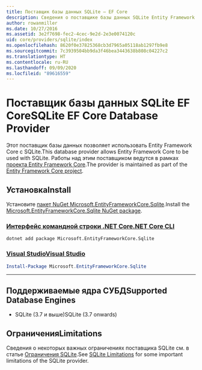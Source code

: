 ```yaml
---
title: Поставщик базы данных SQLite — EF Core
description: Сведения о поставщике базы данных SQLite Entity Framework Core
author: rowanmiller
ms.date: 10/27/2016
ms.assetid: 3e2f7698-fec2-4cec-9e2d-2e3e0074120c
uid: core/providers/sqlite/index
ms.openlocfilehash: 8620f0e37825368cb3d7965a05118ab1297fb9e8
ms.sourcegitcommit: 7c3939504bb9da3f46bea3443638b808c04227c2
ms.translationtype: HT
ms.contentlocale: ru-RU
ms.lasthandoff: 09/09/2020
ms.locfileid: "89616559"
---
```

# <a name="sqlite-ef-core-database-provider"></a><span data-ttu-id="f8bde-103">Поставщик базы данных SQLite EF Core</span><span class="sxs-lookup"><span data-stu-id="f8bde-103">SQLite EF Core Database Provider</span></span>

<span data-ttu-id="f8bde-104">Этот поставщик базы данных позволяет использовать Entity Framework Core с SQLite.</span><span class="sxs-lookup"><span data-stu-id="f8bde-104">This database provider allows Entity Framework Core to be used with SQLite.</span></span> <span data-ttu-id="f8bde-105">Работы над этим поставщиком ведутся в рамках [проекта Entity Framework Core](https://github.com/aspnet/EntityFrameworkCore).</span><span class="sxs-lookup"><span data-stu-id="f8bde-105">The provider is maintained as part of the [Entity Framework Core project](https://github.com/aspnet/EntityFrameworkCore).</span></span>

## <a name="install"></a><span data-ttu-id="f8bde-106">Установка</span><span class="sxs-lookup"><span data-stu-id="f8bde-106">Install</span></span>

<span data-ttu-id="f8bde-107">Установите [пакет NuGet Microsoft.EntityFrameworkCore.Sqlite](https://www.nuget.org/packages/Microsoft.EntityFrameworkCore.Sqlite/).</span><span class="sxs-lookup"><span data-stu-id="f8bde-107">Install the [Microsoft.EntityFrameworkCore.Sqlite NuGet package](https://www.nuget.org/packages/Microsoft.EntityFrameworkCore.Sqlite/).</span></span>

### <a name="net-core-cli"></a>[<span data-ttu-id="f8bde-108">Интерфейс командной строки .NET Core</span><span class="sxs-lookup"><span data-stu-id="f8bde-108">.NET Core CLI</span></span>](#tab/dotnet-core-cli)

```dotnetcli
dotnet add package Microsoft.EntityFrameworkCore.Sqlite
```

### <a name="visual-studio"></a>[<span data-ttu-id="f8bde-109">Visual Studio</span><span class="sxs-lookup"><span data-stu-id="f8bde-109">Visual Studio</span></span>](#tab/vs)

``` powershell
Install-Package Microsoft.EntityFrameworkCore.Sqlite
```

***

## <a name="supported-database-engines"></a><span data-ttu-id="f8bde-110">Поддерживаемые ядра СУБД</span><span class="sxs-lookup"><span data-stu-id="f8bde-110">Supported Database Engines</span></span>

* <span data-ttu-id="f8bde-111">SQLite (3.7 и выше)</span><span class="sxs-lookup"><span data-stu-id="f8bde-111">SQLite (3.7 onwards)</span></span>

## <a name="limitations"></a><span data-ttu-id="f8bde-112">Ограничения</span><span class="sxs-lookup"><span data-stu-id="f8bde-112">Limitations</span></span>

<span data-ttu-id="f8bde-113">Сведения о некоторых важных ограничениях поставщика SQLite см. в статье [Ограничения SQLite](xref:core/providers/sqlite/limitations).</span><span class="sxs-lookup"><span data-stu-id="f8bde-113">See [SQLite Limitations](xref:core/providers/sqlite/limitations) for some important limitations of the SQLite provider.</span></span>
